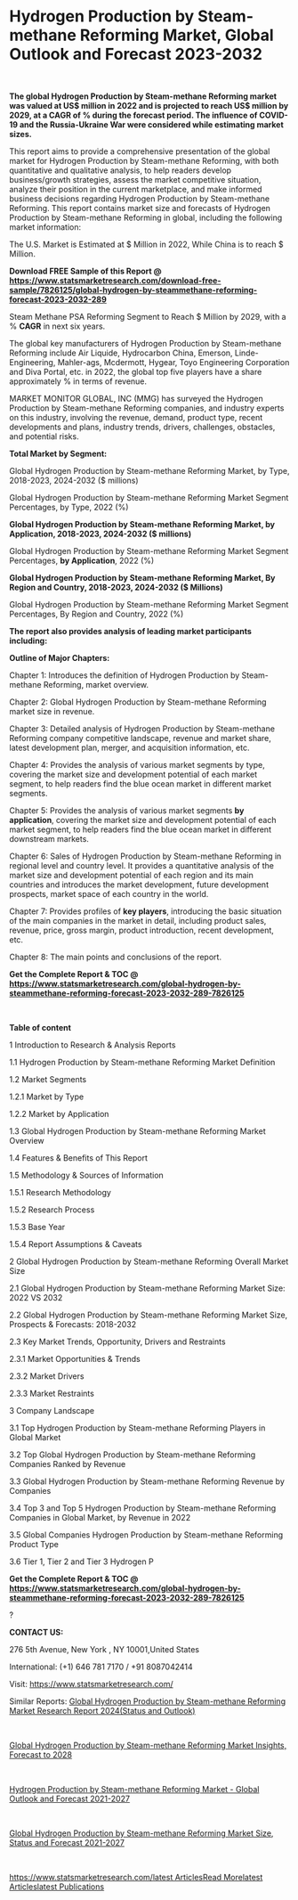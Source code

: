 <h1>Hydrogen Production by Steam-methane Reforming Market, Global Outlook and Forecast 2023-2032</h1><br/><p><strong>The global Hydrogen Production by Steam-methane Reforming market was valued at US$ million in 2022 and is projected to reach US$ million by 2029, at a <strong>CAGR</strong> of % during the forecast period. The influence of COVID-19 and the Russia-Ukraine War were considered while estimating market sizes.</strong></p>
 
 
 
 <p>This report aims to provide a comprehensive presentation of the global market for Hydrogen Production by Steam-methane Reforming, with both quantitative and qualitative analysis, to help readers develop business/growth strategies, assess the market competitive situation, analyze their position in the current marketplace, and make informed business decisions regarding Hydrogen Production by Steam-methane Reforming. This report contains market size and forecasts of Hydrogen Production by Steam-methane Reforming in global, including the following market information:</p>
 
 
 
 <p>The U.S. Market is Estimated at $ Million in 2022, While China is to reach $ Million.</p>
 
 
 
 <p><strong>Download FREE Sample of this Report @ <a href="https://www.statsmarketresearch.com/download-free-sample/7826125/global-hydrogen-by-steammethane-reforming-forecast-2023-2032-289">https://www.statsmarketresearch.com/download-free-sample/7826125/global-hydrogen-by-steammethane-reforming-forecast-2023-2032-289</a></strong></p>
 
 
 
 <p>Steam Methane PSA Reforming Segment to Reach $ Million by 2029, with a % <strong>CAGR</strong> in next six years.</p>
 
 
 
 <p>The global key manufacturers of Hydrogen Production by Steam-methane Reforming include Air Liquide, Hydrocarbon China, Emerson, Linde-Engineering, Mahler-ags, Mcdermott, Hygear, Toyo Engineering Corporation and Diva Portal, etc. in 2022, the global top five players have a share approximately % in terms of revenue.</p>
 
 
 
 <p>MARKET MONITOR GLOBAL, INC (MMG) has surveyed the Hydrogen Production by Steam-methane Reforming companies, and industry experts on this industry, involving the revenue, demand, product type, recent developments and plans, industry trends, drivers, challenges, obstacles, and potential risks.</p>
 
 
 
 <p><strong>Total Market by Segment:</strong></p>
 
 
 
 <p>Global Hydrogen Production by Steam-methane Reforming Market, by Type, 2018-2023, 2024-2032 ($ millions)</p>
 
 
 
 <p>Global Hydrogen Production by Steam-methane Reforming Market Segment Percentages, by Type, 2022 (%)</p>
 
 
 
 <p><strong>Global Hydrogen Production by Steam-methane Reforming Market, <strong>by Application</strong>, 2018-2023, 2024-2032 ($ millions)</strong></p>
 
 
 
 <p>Global Hydrogen Production by Steam-methane Reforming Market Segment Percentages, <strong>by Application</strong>, 2022 (%)</p>
 
 
 
 <p><strong>Global Hydrogen Production by Steam-methane Reforming Market, By Region and Country, 2018-2023, 2024-2032 ($ Millions)</strong></p>
 
 
 
 <p>Global Hydrogen Production by Steam-methane Reforming Market Segment Percentages, By Region and Country, 2022 (%)</p>
 
 
 
 <p><strong>The report also provides analysis of leading market participants including:</strong></p>
 
 
 
 <p><strong>Outline of Major Chapters:</strong></p>
 
 
 
 <p>Chapter 1: Introduces the definition of Hydrogen Production by Steam-methane Reforming, market overview.</p>
 
 
 
 <p>Chapter 2: Global Hydrogen Production by Steam-methane Reforming market size in revenue.</p>
 
 
 
 <p>Chapter 3: Detailed analysis of Hydrogen Production by Steam-methane Reforming company competitive landscape, revenue and market share, latest development plan, merger, and acquisition information, etc.</p>
 
 
 
 <p>Chapter 4: Provides the analysis of various market segments by type, covering the market size and development potential of each market segment, to help readers find the blue ocean market in different market segments.</p>
 
 
 
 <p>Chapter 5: Provides the analysis of various market segments <strong>by application</strong>, covering the market size and development potential of each market segment, to help readers find the blue ocean market in different downstream markets.</p>
 
 
 
 <p>Chapter 6: Sales of Hydrogen Production by Steam-methane Reforming in regional level and country level. It provides a quantitative analysis of the market size and development potential of each region and its main countries and introduces the market development, future development prospects, market space of each country in the world.</p>
 
 
 
 <p>Chapter 7: Provides profiles of <strong>key players</strong>, introducing the basic situation of the main companies in the market in detail, including product sales, revenue, price, gross margin, product introduction, recent development, etc.</p>
 
 
 
 <p>Chapter 8: The main points and conclusions of the report.</p>
 
 
 
 <div><b>Get the Complete Report & TOC @ <a href="https://www.statsmarketresearch.com/global-hydrogen-by-steammethane-reforming-forecast-2023-2032-289-7826125">https://www.statsmarketresearch.com/global-hydrogen-by-steammethane-reforming-forecast-2023-2032-289-7826125</a></b></div>
 
 
 
 <p><br />
 
 <b>Table of content</b></p>
 
 
 
 <p>1 Introduction to Research & Analysis Reports<br />
 
 1.1 Hydrogen Production by Steam-methane Reforming Market Definition<br />
 
 1.2 Market Segments<br />
 
 1.2.1 Market by Type<br />
 
 1.2.2 Market by Application<br />
 
 1.3 Global Hydrogen Production by Steam-methane Reforming Market Overview<br />
 
 1.4 Features & Benefits of This Report<br />
 
 1.5 Methodology & Sources of Information<br />
 
 1.5.1 Research Methodology<br />
 
 1.5.2 Research Process<br />
 
 1.5.3 Base Year<br />
 
 1.5.4 Report Assumptions & Caveats<br />
 
 2 Global Hydrogen Production by Steam-methane Reforming Overall Market Size<br />
 
 2.1 Global Hydrogen Production by Steam-methane Reforming Market Size: 2022 VS 2032<br />
 
 2.2 Global Hydrogen Production by Steam-methane Reforming Market Size, Prospects & Forecasts: 2018-2032<br />
 
 2.3 Key Market Trends, Opportunity, Drivers and Restraints<br />
 
 2.3.1 Market Opportunities & Trends<br />
 
 2.3.2 Market Drivers<br />
 
 2.3.3 Market Restraints<br />
 
 3 Company Landscape<br />
 
 3.1 Top Hydrogen Production by Steam-methane Reforming Players in Global Market<br />
 
 3.2 Top Global Hydrogen Production by Steam-methane Reforming Companies Ranked by Revenue<br />
 
 3.3 Global Hydrogen Production by Steam-methane Reforming Revenue by Companies<br />
 
 3.4 Top 3 and Top 5 Hydrogen Production by Steam-methane Reforming Companies in Global Market, by Revenue in 2022<br />
 
 3.5 Global Companies Hydrogen Production by Steam-methane Reforming Product Type<br />
 
 3.6 Tier 1, Tier 2 and Tier 3 Hydrogen P</p>
 
 
 
 <div><b>Get the Complete Report & TOC @ <a href="https://www.statsmarketresearch.com/global-hydrogen-by-steammethane-reforming-forecast-2023-2032-289-7826125">https://www.statsmarketresearch.com/global-hydrogen-by-steammethane-reforming-forecast-2023-2032-289-7826125</a></b></div>
 
 
 
 <p>? </p>
 
 
 
 <p><b>CONTACT US:</b><br />
 
 276 5th Avenue, New York , NY 10001,United States<br />
 
 International: (+1) 646 781 7170 / +91 8087042414<br />
 
 Visit: <a href="https://www.statsmarketresearch.com/">https://www.statsmarketresearch.com/</a><br />
 
 Similar Reports: <a href="https://www.statsmarketresearch.com/global-hydrogen-by-steammethane-reforming-forecast-2023-2032-289-7826125">Global Hydrogen Production by Steam-methane Reforming Market Research Report 2024(Status and Outlook)</a><br />
 
 <br />
 
 <a href="https://www.statsmarketresearch.com/global-hydrogen-by-steammethane-reforming-forecast-2023-2032-289-7826125">Global Hydrogen Production by Steam-methane Reforming Market Insights, Forecast to 2028</a><br />
 
 <br />
 
 <a href="https://www.statsmarketresearch.com/global-hydrogen-by-steammethane-reforming-forecast-2023-2032-289-7826125">Hydrogen Production by Steam-methane Reforming Market - Global Outlook and Forecast 2021-2027</a><br />
 
 <br />
 
 <a href="https://www.statsmarketresearch.com/global-hydrogen-by-steammethane-reforming-forecast-2023-2032-289-7826125">Global Hydrogen Production by Steam-methane Reforming Market Size, Status and Forecast 2021-2027</a><br />
 
 <br />
 
 <a href="https://gyeongbokgung.com">https://www.statsmarketresearch.com/</a><a href="https://hallyeomaritime.com">latest Articles</a><a href="https://jingwansa.com">Read More</a><a href="https://nguoiviet.jp/">latest Articles</a><a href="https://www.intelmarketresearch.com/">latest Publications</a></p>